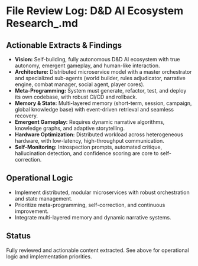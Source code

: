 # File Review Log: D&D AI Ecosystem Research_.md

## Actionable Extracts & Findings
- **Vision:** Self-building, fully autonomous D&D AI ecosystem with true autonomy, emergent gameplay, and human-like interaction.
- **Architecture:** Distributed microservice model with a master orchestrator and specialized sub-agents (world builder, rules adjudicator, narrative engine, combat manager, social agent, player cores).
- **Meta-Programming:** System must generate, refactor, test, and deploy its own codebase, with robust CI/CD and rollback.
- **Memory & State:** Multi-layered memory (short-term, session, campaign, global knowledge base) with event-driven retrieval and seamless recovery.
- **Emergent Gameplay:** Requires dynamic narrative algorithms, knowledge graphs, and adaptive storytelling.
- **Hardware Optimization:** Distributed workload across heterogeneous hardware, with low-latency, high-throughput communication.
- **Self-Monitoring:** Introspection prompts, automated critique, hallucination detection, and confidence scoring are core to self-correction.

## Operational Logic
- Implement distributed, modular microservices with robust orchestration and state management.
- Prioritize meta-programming, self-correction, and continuous improvement.
- Integrate multi-layered memory and dynamic narrative systems.

## Status
Fully reviewed and actionable content extracted. See above for operational logic and implementation priorities.
